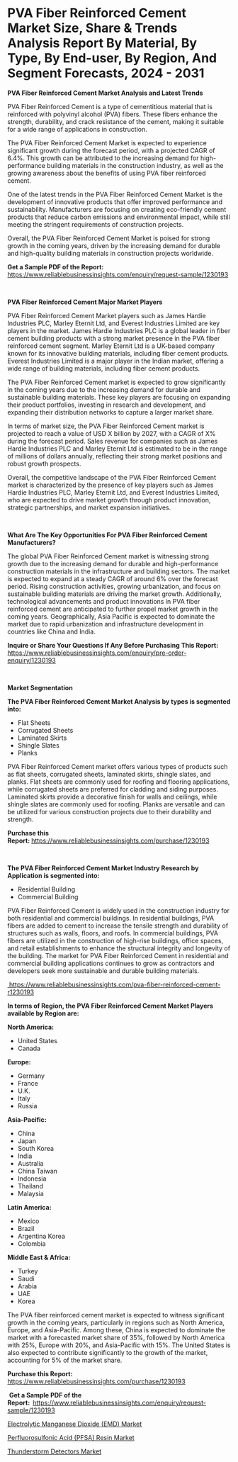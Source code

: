 <p><h1>PVA Fiber Reinforced Cement Market Size, Share & Trends Analysis Report By Material, By Type, By End-user, By Region, And Segment Forecasts, 2024 - 2031</h1></p><p><strong>PVA Fiber Reinforced Cement Market Analysis and Latest Trends</strong></p>
<p><p>PVA Fiber Reinforced Cement is a type of cementitious material that is reinforced with polyvinyl alcohol (PVA) fibers. These fibers enhance the strength, durability, and crack resistance of the cement, making it suitable for a wide range of applications in construction.</p><p>The PVA Fiber Reinforced Cement Market is expected to experience significant growth during the forecast period, with a projected CAGR of 6.4%. This growth can be attributed to the increasing demand for high-performance building materials in the construction industry, as well as the growing awareness about the benefits of using PVA fiber reinforced cement.</p><p>One of the latest trends in the PVA Fiber Reinforced Cement Market is the development of innovative products that offer improved performance and sustainability. Manufacturers are focusing on creating eco-friendly cement products that reduce carbon emissions and environmental impact, while still meeting the stringent requirements of construction projects.</p><p>Overall, the PVA Fiber Reinforced Cement Market is poised for strong growth in the coming years, driven by the increasing demand for durable and high-quality building materials in construction projects worldwide.</p></p>
<p><strong>Get a Sample PDF of the Report:&nbsp;</strong> <a href="https://www.reliablebusinessinsights.com/enquiry/request-sample/1230193">https://www.reliablebusinessinsights.com/enquiry/request-sample/1230193</a></p>
<p>&nbsp;</p>
<p><strong>PVA Fiber Reinforced Cement Major Market Players</strong></p>
<p><p>PVA Fiber Reinforced Cement Market players such as James Hardie Industries PLC, Marley Eternit Ltd, and Everest Industries Limited are key players in the market. James Hardie Industries PLC is a global leader in fiber cement building products with a strong market presence in the PVA fiber reinforced cement segment. Marley Eternit Ltd is a UK-based company known for its innovative building materials, including fiber cement products. Everest Industries Limited is a major player in the Indian market, offering a wide range of building materials, including fiber cement products.</p><p>The PVA Fiber Reinforced Cement market is expected to grow significantly in the coming years due to the increasing demand for durable and sustainable building materials. These key players are focusing on expanding their product portfolios, investing in research and development, and expanding their distribution networks to capture a larger market share.</p><p>In terms of market size, the PVA Fiber Reinforced Cement market is projected to reach a value of USD X billion by 2027, with a CAGR of X% during the forecast period. Sales revenue for companies such as James Hardie Industries PLC and Marley Eternit Ltd is estimated to be in the range of millions of dollars annually, reflecting their strong market positions and robust growth prospects.</p><p>Overall, the competitive landscape of the PVA Fiber Reinforced Cement market is characterized by the presence of key players such as James Hardie Industries PLC, Marley Eternit Ltd, and Everest Industries Limited, who are expected to drive market growth through product innovation, strategic partnerships, and market expansion initiatives.</p></p>
<p>&nbsp;</p>
<p><strong>What Are The Key Opportunities For PVA Fiber Reinforced Cement Manufacturers?</strong></p>
<p><p>The global PVA Fiber Reinforced Cement market is witnessing strong growth due to the increasing demand for durable and high-performance construction materials in the infrastructure and building sectors. The market is expected to expand at a steady CAGR of around 6% over the forecast period. Rising construction activities, growing urbanization, and focus on sustainable building materials are driving the market growth. Additionally, technological advancements and product innovations in PVA fiber reinforced cement are anticipated to further propel market growth in the coming years. Geographically, Asia Pacific is expected to dominate the market due to rapid urbanization and infrastructure development in countries like China and India.</p></p>
<p><strong>Inquire or Share Your Questions If Any Before Purchasing This Report:</strong> <a href="https://www.reliablebusinessinsights.com/enquiry/pre-order-enquiry/1230193">https://www.reliablebusinessinsights.com/enquiry/pre-order-enquiry/1230193</a></p>
<p>&nbsp;</p>
<p><strong>Market Segmentation</strong></p>
<p><strong>The PVA Fiber Reinforced Cement Market Analysis by types is segmented into:</strong></p>
<p><ul><li>Flat Sheets</li><li>Corrugated Sheets</li><li>Laminated Skirts</li><li>Shingle Slates</li><li>Planks</li></ul></p>
<p><p>PVA Fiber Reinforced Cement market offers various types of products such as flat sheets, corrugated sheets, laminated skirts, shingle slates, and planks. Flat sheets are commonly used for roofing and flooring applications, while corrugated sheets are preferred for cladding and siding purposes. Laminated skirts provide a decorative finish for walls and ceilings, while shingle slates are commonly used for roofing. Planks are versatile and can be utilized for various construction projects due to their durability and strength.</p></p>
<p><strong>Purchase this Report:&nbsp;</strong><a href="https://www.reliablebusinessinsights.com/purchase/1230193">https://www.reliablebusinessinsights.com/purchase/1230193</a></p>
<p>&nbsp;</p>
<p><strong>The PVA Fiber Reinforced Cement Market Industry Research by Application is segmented into:</strong></p>
<p><ul><li>Residential Building</li><li>Commercial Building</li></ul></p>
<p><p>PVA Fiber Reinforced Cement is widely used in the construction industry for both residential and commercial buildings. In residential buildings, PVA fibers are added to cement to increase the tensile strength and durability of structures such as walls, floors, and roofs. In commercial buildings, PVA fibers are utilized in the construction of high-rise buildings, office spaces, and retail establishments to enhance the structural integrity and longevity of the building. The market for PVA Fiber Reinforced Cement in residential and commercial building applications continues to grow as contractors and developers seek more sustainable and durable building materials.</p></p>
<p><a href="https://www.reliablebusinessinsights.com/pva-fiber-reinforced-cement-r1230193">&nbsp;https://www.reliablebusinessinsights.com/pva-fiber-reinforced-cement-r1230193</a></p>
<p><strong>In terms of Region, the PVA Fiber Reinforced Cement Market Players available by Region are:</strong></p>
<p>
    <p> <strong> North America: </strong>
        <ul>
            <li>United States</li>
            <li>Canada</li>
        </ul>
        </p> 
    <p> <strong> Europe: </strong>
        <ul>
            <li>Germany</li>
            <li>France</li>
            <li>U.K.</li>
            <li>Italy</li>
            <li>Russia</li>
        </ul>
        </p> 
    <p> <strong> Asia-Pacific: </strong>
        <ul>
            <li>China</li>
            <li>Japan</li>
            <li>South Korea</li>
            <li>India</li>
            <li>Australia</li>
            <li>China Taiwan</li>
            <li>Indonesia</li>
            <li>Thailand</li>
            <li>Malaysia</li>
        </ul>
        </p> 
    <p> <strong> Latin America: </strong>
        <ul>
            <li>Mexico</li>
            <li>Brazil</li>
            <li>Argentina Korea</li>
            <li>Colombia</li>
        </ul>
        </p> 
    <p> <strong> Middle East & Africa: </strong>
        <ul>
            <li>Turkey</li>
            <li>Saudi</li>
            <li>Arabia</li>
            <li>UAE</li>
            <li>Korea</li>
        </ul>
    </p>
    </p>
<p><p>The PVA fiber reinforced cement market is expected to witness significant growth in the coming years, particularly in regions such as North America, Europe, and Asia-Pacific. Among these, China is expected to dominate the market with a forecasted market share of 35%, followed by North America with 25%, Europe with 20%, and Asia-Pacific with 15%. The United States is also expected to contribute significantly to the growth of the market, accounting for 5% of the market share.</p></p>
<p><strong>Purchase this Report: </strong><a href="https://www.reliablebusinessinsights.com/purchase/1230193">https://www.reliablebusinessinsights.com/purchase/1230193</a></p>
<p>&nbsp;<strong>Get a Sample PDF of the Report:&nbsp;&nbsp;</strong><a href="https://www.reliablebusinessinsights.com/enquiry/request-sample/1230193">https://www.reliablebusinessinsights.com/enquiry/request-sample/1230193</a></p>
<p><strong></strong></p>
<p><p><a href="https://github.com/faisalayoob601/Market-Research-Report-List-1/blob/main/electrolytic-manganese-dioxide-emd-market.md">Electrolytic Manganese Dioxide (EMD) Market</a></p><p><a href="https://github.com/santosh758595/Market-Research-Report-List-5/blob/main/perfluorosulfonic-acid-pfsa-resin-market.md">Perfluorosulfonic Acid (PFSA) Resin Market</a></p><p><a href="https://view.publitas.com/reportprime-1/thunderstorm-detectors-market-industry-trends-and-forecast-for-period-from-2024-to-2031/">Thunderstorm Detectors Market</a></p></p>